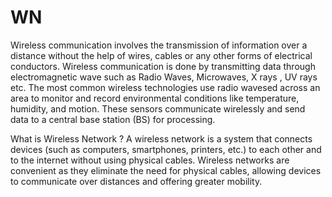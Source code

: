 # WN
Wireless communication involves the transmission of
information over a distance without the help of wires,
cables or any other forms of electrical conductors.
Wireless communication is done by transmitting data
through electromagnetic wave such as Radio Waves,
Microwaves, X rays , UV rays etc. The most common
wireless technologies use radio wavesed across an area
to monitor and record environmental conditions like temperature,
humidity, and motion. These sensors communicate wirelessly and 
send data to a central base station (BS) for processing. 


What is Wireless Network ?
A wireless network is a system that connects devices
(such as computers, smartphones, printers, etc.) to each
other and to the internet without using physical cables.
Wireless networks are convenient as they eliminate the
need for physical cables, allowing devices to
communicate over distances and offering greater
mobility.

